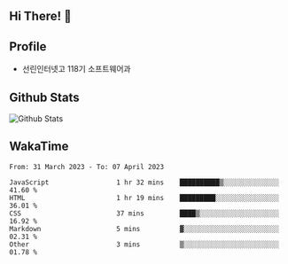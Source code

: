 ## Hi There! 👋

## Profile

-   선린인터넷고 118기 소프트웨어과

## Github Stats

![Github Stats](https://github-readme-stats.vercel.app/api/top-langs/?username=NY0510&theme=tokyonight&hide_border=true&layout=compact)

## WakaTime

<!--START_SECTION:waka-->

```text
From: 31 March 2023 - To: 07 April 2023

JavaScript                 1 hr 32 mins    ██████████▒░░░░░░░░░░░░░░   41.60 %
HTML                       1 hr 19 mins    █████████░░░░░░░░░░░░░░░░   36.01 %
CSS                        37 mins         ████▒░░░░░░░░░░░░░░░░░░░░   16.92 %
Markdown                   5 mins          ▓░░░░░░░░░░░░░░░░░░░░░░░░   02.31 %
Other                      3 mins          ▒░░░░░░░░░░░░░░░░░░░░░░░░   01.78 %
```

<!--END_SECTION:waka-->
